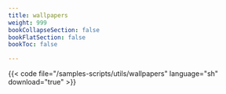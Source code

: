 ```yaml
---
title: wallpapers
weight: 999
bookCollapseSection: false
bookFlatSection: false
bookToc: false

---
```


{{< code file="/samples-scripts/utils/wallpapers" language="sh" download="true" >}}
